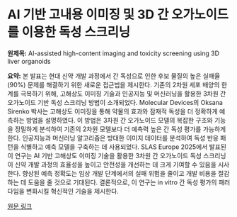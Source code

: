 # AI 기반 고내용 이미징 및 3D 간 오가노이드를 이용한 독성 스크리닝

**원제목:** AI-assisted high-content imaging and toxicity screening using 3D liver organoids

**요약:** 본 발표는 현대 신약 개발 과정에서 간 독성으로 인한 후보 물질의 높은 실패율(90%) 문제를 해결하기 위한 새로운 접근법을 제시한다. 기존의 2차원 세포 배양의 한계를 극복하기 위해, 고해상도 이미징 기술과 인공지능 및 머신러닝을 활용한 3차원 간 오가노이드 기반 독성 스크리닝 방법이 소개되었다.  Molecular Devices의 Oksana Sirenko 박사는 고해상도 이미징을 통해 약물의 효과와 잠재적 독성을 더 정확하게 예측하는 방법을 설명하였다.  이 방법은 3차원 간 오가노이드 모델의 복잡한 구조와 기능을 정밀하게 분석하여 기존의 2차원 모델보다 더 예측력 높은 간 독성 평가를 가능하게 한다.  인공지능과 머신러닝 알고리즘은 방대한 이미지 데이터를 분석하여 독성 반응 패턴을 식별하고 예측 모델을 구축하는 데 사용되었다. SLAS Europe 2025에서 발표된 이 연구는 AI 기반 고해상도 이미징 기술을 활용한 3차원 간 오가노이드 독성 스크리닝이 신약 개발 과정의 효율성을 높이고 안전성을 개선하는 데 크게 기여할 수 있음을 시사한다.  향상된 예측 정확도는 임상 개발 단계에서의 실패 위험을 줄이고 개발 비용을 절감하는 데 도움을 줄 것으로 기대된다.  결론적으로, 이 연구는  in vitro 간 독성 평가의 패러다임을 변화시킬 혁신적인 기술을 제시한다.

[원문 링크](https://www.selectscience.net/video/ai-assisted-high-content-imaging-and-toxicity-screening-using-liver-organoids)
